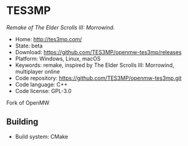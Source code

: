 # TES3MP

_Remake of The Elder Scrolls III: Morrowind._

- Home: http://tes3mp.com/
- State: beta
- Download: https://github.com/TES3MP/openmw-tes3mp/releases
- Platform: Windows, Linux, macOS
- Keywords: remake, inspired by The Elder Scrolls III: Morrowind, multiplayer online
- Code repository: https://github.com/TES3MP/openmw-tes3mp.git
- Code language: C++
- Code license: GPL-3.0

Fork of OpenMW

## Building

- Build system: CMake
